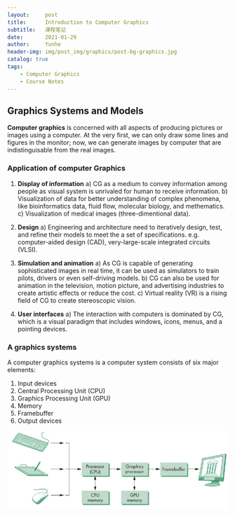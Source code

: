 ```yaml
---
layout:     post
title:      Introduction to Computer Graphics
subtitle:   课程笔记
date:       2021-01-29
author:     Yunhe
header-img: img/post_img/graphics/post-bg-graphics.jpg
catalog: true
tags:
    - Computer Graphics
    - Course Notes
---
```


## Graphics Systems and Models

**Computer graphics** is concerned with all aspects of producing pictures or images using a computer. At the very first, we can only draw some lines and figures in the monitor; now, we can generate images by computer that are indistinguisable from the real images.

### Application of computer Graphics

1. **Display of information**
   a) CG as a medium to convey information among people as visual system is unrivaled for human to receive information.
   b) Visualization of data for better understanding of complex phenomena, like bioinformatics data, fluid flow, molecular biology, and methematics.
   c)  Visualization of medical images (three-dimentional data).
   
2. **Design**
    a) Engineering and architecture need to iteratively design, test, and refine their models to meet the a set of specifications. e.g. computer-aided design (CAD), very-large-scale integrated circuits (VLSI).
3. **Simulation and animation**
    a) As CG is capable of generating sophisticated images in real time, it can be used as simulators to train pilots, drivers or even self-driving models.
    b) CG can also be used for animation in the television, motion picture, and advertising industries to create artistic effects or reduce the cost.
    c) Virtual reality (VR) is a rising field of CG to create stereoscopic vision.
4. **User interfaces**
    a) The interaction with computers is dominated by CG, which is a visual paradigm that includes windows, icons, menus, and a pointing devices.

### A graphics systems

A computer graphics systems is a computer system consists of six major elements:
1. Input devices
2. Central Processing Unit (CPU)
3. Graphics Processing Unit (GPU)
4. Memory
5. Framebuffer
6. Output devices

<div align=center>
<img src="https://raw.githubusercontent.com/yhygao/yhygao.github.io/master/img/post_img/graphics/post-img-graphics-system.jpg" />
</div>